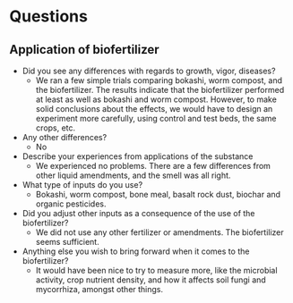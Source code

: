 # Questions

## Application of biofertilizer

* Did you see any differences with regards to growth, vigor, diseases?
  * We ran a few simple trials comparing bokashi, worm compost, and the biofertilizer. The results indicate that the biofertilizer performed at least as well as bokashi and worm compost. However, to make solid conclusions about the effects, we would have to design an experiment more carefully, using control and test beds, the same crops, etc.
* Any other differences?
  * No
* Describe your experiences from applications of the substance
  * We experienced no problems. There are a few differences from other liquid amendments, and the smell was all right.
* What type of inputs do you use?
  * Bokashi, worm compost, bone meal, basalt rock dust, biochar and organic pesticides.
* Did you adjust other inputs as a consequence of the use of the biofertilizer?
  * We did not use any other fertilizer or amendments. The biofertilizer seems sufficient.
* Anything else you wish to bring forward when it comes to the biofertilizer?
  * It would have been nice to try to measure more, like the microbial activity, crop nutrient density, and how it affects soil fungi and mycorrhiza, amongst other things.
